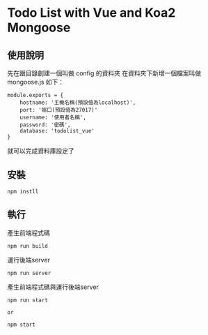 Todo List with Vue and Koa2 Mongoose
===

使用說明
---
先在跟目錄創建一個叫做 config 的資料夾
在資料夾下新增一個檔案叫做 mongoose.js 如下：
```
module.exports = {
	hostname: '主機名稱(預設值為localhost)',
	port: '端口(預設值為27017)'
	username: '使用者名稱',
	password: '密碼',
	database: 'todolist_vue'
}
```
就可以完成資料庫設定了

安裝
---
```
npm instll
```

執行
---
產生前端程式碼
```
npm run build
```
運行後端server
```
npm run server
```
產生前端程式碼與運行後端server
```
npm run start

or

npm start
```